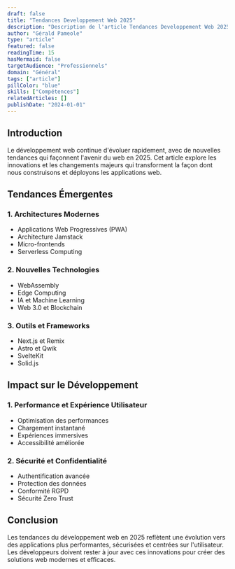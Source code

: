 ```yaml
---
draft: false
title: "Tendances Developpement Web 2025"
description: "Description de l'article Tendances Developpement Web 2025"
author: "Gérald Pameole"
type: "article"
featured: false
readingTime: 15
hasMermaid: false
targetAudience: "Professionnels"
domain: "Général"
tags: ["article"]
pillColor: "blue"
skills: ["Compétences"]
relatedArticles: []
publishDate: "2024-01-01"
---
```





## Introduction

Le développement web continue d'évoluer rapidement, avec de nouvelles tendances qui façonnent l'avenir du web en 2025. Cet article explore les innovations et les changements majeurs qui transforment la façon dont nous construisons et déployons les applications web.

## Tendances Émergentes

### 1. Architectures Modernes

- Applications Web Progressives (PWA)
- Architecture Jamstack
- Micro-frontends
- Serverless Computing

### 2. Nouvelles Technologies

- WebAssembly
- Edge Computing
- IA et Machine Learning
- Web 3.0 et Blockchain

### 3. Outils et Frameworks

- Next.js et Remix
- Astro et Qwik
- SvelteKit
- Solid.js

## Impact sur le Développement

### 1. Performance et Expérience Utilisateur

- Optimisation des performances
- Chargement instantané
- Expériences immersives
- Accessibilité améliorée

### 2. Sécurité et Confidentialité

- Authentification avancée
- Protection des données
- Conformité RGPD
- Sécurité Zero Trust

## Conclusion

Les tendances du développement web en 2025 reflètent une évolution vers des applications plus performantes, sécurisées et centrées sur l'utilisateur. Les développeurs doivent rester à jour avec ces innovations pour créer des solutions web modernes et efficaces.
